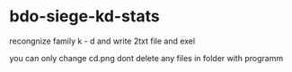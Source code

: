 # bdo-siege-kd-stats
recongnize  family k - d and write 2txt file and exel 

you can only change cd.png 
dont delete any files in folder with programm
